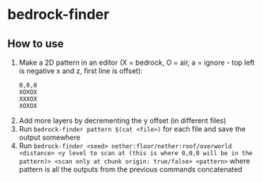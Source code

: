 # bedrock-finder

## How to use

1. Make a 2D pattern in an editor (X = bedrock, O = air, a = ignore - top left is negative x and z, first line is offset):
   ```
   0,0,0
   XOXOX
   XXXOX
   XOXOX
   ```
2. Add more layers by decrementing the y offset (in different files)
3. Run `bedrock-finder pattern $(cat <file>)` for each file and save the output somewhere
4. Run `bedrock-finder <seed> nether:floor/nether:roof/overworld <distance> <y level to scan at (this is where 0,0,0 will be in the pattern)> <scan only at chunk origin: true/false> <pattern>` where pattern is all the outputs from the previous commands concatenated

